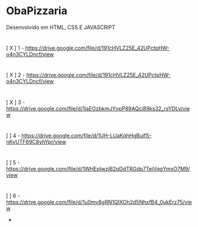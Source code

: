 # ObaPizzaria
Desenvolvido em HTML, CSS E JAVASCRIPT 
#
[ X ] 1 - https://drive.google.com/file/d/191cHVLZ25E_42UPctpHW-o4n3CYLDncf/view
#
[ X ] 2 - https://drive.google.com/file/d/191cHVLZ25E_42UPctpHW-o4n3CYLDncf/view
#
[ X ] 3 - https://drive.google.com/file/d/1jaEOzbkmJYypP89AQci89ks32_rsYDLv/view
#
[  ] 4 - https://drive.google.com/file/d/1UH-LUaKqhHgBuifS-nKyUTF69C8yhYpr/view
#
[  ] 5 - https://drive.google.com/file/d/1WHEplwzjB2qDdTRGdp7TeiVqgYmxO7M9/view 
#
[  ] 6 - https://drive.google.com/file/d/1u0mv8gRN1QIXOh2d5NhxfB4_0ukErz75/view

- 
